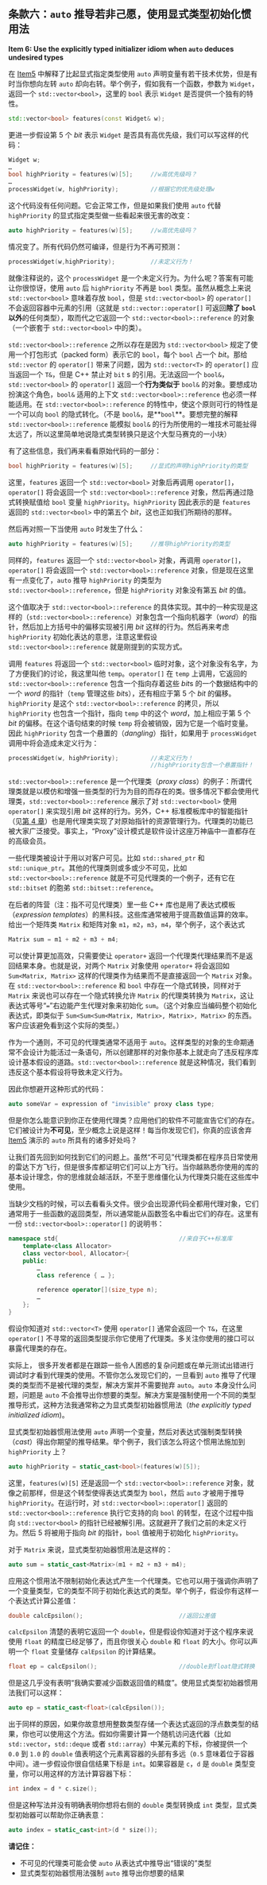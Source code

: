 ## 条款六：`auto` 推导若非己愿，使用显式类型初始化惯用法

**Item 6: Use the explicitly typed initializer idiom when `auto` deduces undesired types**

在 [Item5](../2.Auto/item5.md) 中解释了比起显式指定类型使用 `auto` 声明变量有若干技术优势，但是有时当你想向左转 `auto` 却向右转。举个例子，假如我有一个函数，参数为 `Widget`，返回一个 `std::vector<bool>`，这里的 `bool` 表示 `Widget` 是否提供一个独有的特性。

````cpp
std::vector<bool> features(const Widget& w);
````

更进一步假设第 5 个 *bit* 表示 `Widget` 是否具有高优先级，我们可以写这样的代码：

````cpp
Widget w;
…
bool highPriority = features(w)[5];     //w高优先级吗？
…
processWidget(w, highPriority);         //根据它的优先级处理w
````

这个代码没有任何问题。它会正常工作，但是如果我们使用 `auto` 代替 `highPriority` 的显式指定类型做一些看起来很无害的改变：

````cpp
auto highPriority = features(w)[5];     //w高优先级吗？
````

情况变了。所有代码仍然可编译，但是行为不再可预测：

````cpp
processWidget(w,highPriority);          //未定义行为！
````

就像注释说的，这个 `processWidget` 是一个未定义行为。为什么呢？答案有可能让你很惊讶，使用 `auto` 后 `highPriority` 不再是 `bool` 类型。虽然从概念上来说 `std::vector<bool>` 意味着存放 `bool`，但是 `std::vector<bool>` 的 `operator[]` 不会返回容器中元素的引用（这就是 `std::vector::operator[]` 可返回**除了 `bool` 以外**的任何类型），取而代之它返回一个 `std::vector<bool>::reference` 的对象（一个嵌套于 `std::vector<bool>` 中的类）。

`std::vector<bool>::reference` 之所以存在是因为 `std::vector<bool>` 规定了使用一个打包形式（packed form）表示它的 `bool`，每个 `bool` 占一个 *bit*。那给 `std::vector` 的 `operator[]` 带来了问题，因为 `std::vector<T>` 的 `operator[]` 应当返回一个 `T&`，但是 C++ 禁止对 `bit` s 的引用。无法返回一个 `bool&`，`std::vector<bool>` 的 `operator[]` 返回一个**行为类似于** `bool&` 的对象。要想成功扮演这个角色，`bool&` 适用的上下文 `std::vector<bool>::reference` 也必须一样能适用。在 `std::vector<bool>::reference` 的特性中，使这个原则可行的特性是一个可以向 `bool` 的隐式转化。（不是 `bool&`，是**`bool`**。要想完整的解释 `std::vector<bool>::reference` 能模拟 `bool&` 的行为所使用的一堆技术可能扯得太远了，所以这里简单地说隐式类型转换只是这个大型马赛克的一小块）

有了这些信息，我们再来看看原始代码的一部分：

````cpp
bool highPriority = features(w)[5];     //显式的声明highPriority的类型
````

这里，`features` 返回一个 `std::vector<bool>` 对象后再调用 `operator[]`，`operator[]` 将会返回一个 `std::vector<bool>::reference` 对象，然后再通过隐式转换赋值给 `bool` 变量 `highPriority`。`highPriority` 因此表示的是 `features` 返回的 `std::vector<bool>` 中的第五个 *bit*，这也正如我们所期待的那样。

然后再对照一下当使用 `auto` 时发生了什么：

````cpp
auto highPriority = features(w)[5];     //推导highPriority的类型
````

同样的，`features` 返回一个 `std::vector<bool>` 对象，再调用 `operator[]`，`operator[]` 将会返回一个 `std::vector<bool>::reference` 对象，但是现在这里有一点变化了，`auto` 推导 `highPriority` 的类型为 `std::vector<bool>::reference`，但是 `highPriority` 对象没有第五 *bit* 的值。

这个值取决于 `std::vector<bool>::reference` 的具体实现。其中的一种实现是这样的（`std::vector<bool>::reference`）对象包含一个指向机器字（*word*）的指针，然后加上方括号中的偏移实现被引用 *bit* 这样的行为。然后再来考虑 `highPriority` 初始化表达的意思，注意这里假设 `std::vector<bool>::reference` 就是刚提到的实现方式。

调用 `features` 将返回一个 `std::vector<bool>` 临时对象，这个对象没有名字，为了方便我们的讨论，我这里叫他 `temp`。`operator[]` 在 `temp` 上调用，它返回的 `std::vector<bool>::reference` 包含一个指向存着这些 *bit*s 的一个数据结构中的一个 *word* 的指针（`temp` 管理这些 *bit*s），还有相应于第 5 个 *bit* 的偏移。`highPriority` 是这个 `std::vector<bool>::reference` 的拷贝，所以 `highPriority` 也包含一个指针，指向 `temp` 中的这个 *word*，加上相应于第 5 个 *bit* 的偏移。在这个语句结束的时候 `temp` 将会被销毁，因为它是一个临时变量。因此 `highPriority` 包含一个悬置的（*dangling*）指针，如果用于 `processWidget` 调用中将会造成未定义行为：

````cpp
processWidget(w, highPriority);         //未定义行为！
                                        //highPriority包含一个悬置指针！
````

`std::vector<bool>::reference` 是一个代理类（*proxy class*）的例子：所谓代理类就是以模仿和增强一些类型的行为为目的而存在的类。很多情况下都会使用代理类，`std::vector<bool>::reference` 展示了对 `std::vector<bool>` 使用 `operator[]` 来实现引用 *bit* 这样的行为。另外，C++ 标准模板库中的智能指针（见[第 4 章](../4.SmartPointers/item18.md)）也是用代理类实现了对原始指针的资源管理行为。代理类的功能已被大家广泛接受。事实上，“Proxy”设计模式是软件设计这座万神庙中一直都存在的高级会员。

一些代理类被设计于用以对客户可见。比如 `std::shared_ptr` 和 `std::unique_ptr`。其他的代理类则或多或少不可见，比如 `std::vector<bool>::reference` 就是不可见代理类的一个例子，还有它在 `std::bitset` 的胞弟 `std::bitset::reference`。

在后者的阵营（注：指不可见代理类）里一些 C++ 库也是用了表达式模板（*expression templates*）的黑科技。这些库通常被用于提高数值运算的效率。给出一个矩阵类 `Matrix` 和矩阵对象 `m1`，`m2`，`m3`，`m4`，举个例子，这个表达式

````cpp
Matrix sum = m1 + m2 + m3 + m4;
````

可以使计算更加高效，只需要使让 `operator+` 返回一个代理类代理结果而不是返回结果本身。也就是说，对两个 `Matrix` 对象使用 `operator+` 将会返回如 `Sum<Matrix, Matrix>` 这样的代理类作为结果而不是直接返回一个 `Matrix` 对象。在 `std::vector<bool>::reference` 和 `bool` 中存在一个隐式转换，同样对于 `Matrix` 来说也可以存在一个隐式转换允许 `Matrix` 的代理类转换为 `Matrix`，这让表达式等号“`=`”右边能产生代理对象来初始化 `sum`。（这个对象应当编码整个初始化表达式，即类似于 `Sum<Sum<Sum<Matrix, Matrix>, Matrix>, Matrix>` 的东西。客户应该避免看到这个实际的类型。）

作为一个通则，不可见的代理类通常不适用于 `auto`。这样类型的对象的生命期通常不会设计为能活过一条语句，所以创建那样的对象你基本上就走向了违反程序库设计基本假设的道路。`std::vector<bool>::reference` 就是这种情况，我们看到违反这个基本假设将导致未定义行为。

因此你想避开这种形式的代码：

````cpp
auto someVar = expression of "invisible" proxy class type;
````

但是你怎么能意识到你正在使用代理类？应用他们的软件不可能宣告它们的存在。它们被设计为**不可见**，至少概念上说是这样！每当你发现它们，你真的应该舍弃 [Item5](../2.Auto/item5.md) 演示的 `auto` 所具有的诸多好处吗？

让我们首先回到如何找到它们的问题上。虽然“不可见”代理类都在程序员日常使用的雷达下方飞行，但是很多库都证明它们可以上方飞行。当你越熟悉你使用的库的基本设计理念，你的思维就会越活跃，不至于思维僵化认为代理类只能在这些库中使用。

当缺少文档的时候，可以去看看头文件。很少会出现源代码全都用代理对象，它们通常用于一些函数的返回类型，所以通常能从函数签名中看出它们的存在。这里有一份 `std::vector<bool>::operator[]` 的说明书：

````cpp
namespace std{                                  //来自于C++标准库
    template<class Allocator>
    class vector<bool, Allocator>{
    public:
        …
        class reference { … };

        reference operator[](size_type n);
        …
    };
}
````

假设你知道对 `std::vector<T>` 使用 `operator[]` 通常会返回一个 `T&`，在这里 `operator[]` 不寻常的返回类型提示你它使用了代理类。多关注你使用的接口可以暴露代理类的存在。

实际上， 很多开发者都是在跟踪一些令人困惑的复杂问题或在单元测试出错进行调试时才看到代理类的使用。不管你怎么发现它们的，一旦看到 `auto` 推导了代理类的类型而不是被代理的类型，解决方案并不需要抛弃 `auto`。`auto` 本身没什么问题，问题是 `auto` 不会推导出你想要的类型。解决方案是强制使用一个不同的类型推导形式，这种方法我通常称之为显式类型初始器惯用法（*the explicitly typed initialized idiom*)。

显式类型初始器惯用法使用 `auto` 声明一个变量，然后对表达式强制类型转换（*cast*）得出你期望的推导结果。举个例子，我们该怎么将这个惯用法施加到 `highPriority` 上？

````cpp
auto highPriority = static_cast<bool>(features(w)[5]);
````

这里，`features(w)[5]` 还是返回一个 `std::vector<bool>::reference` 对象，就像之前那样，但是这个转型使得表达式类型为 `bool`，然后 `auto` 才被用于推导 `highPriority`。在运行时，对 `std::vector<bool>::operator[]` 返回的 `std::vector<bool>::reference` 执行它支持的向 `bool` 的转型，在这个过程中指向 `std::vector<bool>` 的指针已经被解引用。这就避开了我们之前的未定义行为。然后 5 将被用于指向 *bit* 的指针，`bool` 值被用于初始化 `highPriority`。

对于 `Matrix` 来说，显式类型初始器惯用法是这样的：

````cpp
auto sum = static_cast<Matrix>(m1 + m2 + m3 + m4);
````

应用这个惯用法不限制初始化表达式产生一个代理类。它也可以用于强调你声明了一个变量类型，它的类型不同于初始化表达式的类型。举个例子，假设你有这样一个表达式计算公差值：

````cpp
double calcEpsilon();                           //返回公差值
````

`calcEpsilon` 清楚的表明它返回一个 `double`，但是假设你知道对于这个程序来说使用 `float` 的精度已经足够了，而且你很关心 `double` 和 `float` 的大小。你可以声明一个 `float` 变量储存 `calEpsilon` 的计算结果。

````cpp
float ep = calcEpsilon();                       //double到float隐式转换
````

但是这几乎没有表明“我确实要减少函数返回值的精度”。使用显式类型初始器惯用法我们可以这样：

````cpp
auto ep = static_cast<float>(calcEpsilon());
````

出于同样的原因，如果你故意想用整数类型存储一个表达式返回的浮点数类型的结果，你也可以使用这个方法。假如你需要计算一个随机访问迭代器（比如 `std::vector`，`std::deque` 或者 `std::array`）中某元素的下标，你被提供一个 `0.0` 到 `1.0` 的 `double` 值表明这个元素离容器的头部有多远（`0.5` 意味着位于容器中间）。进一步假设你很自信结果下标是 `int`。如果容器是 `c`，`d` 是 `double` 类型变量，你可以用这样的方法计算容器下标：

````cpp
int index = d * c.size();
````

但是这种写法并没有明确表明你想将右侧的 `double` 类型转换成 `int` 类型，显式类型初始器可以帮助你正确表意：

````cpp
auto index = static_cast<int>(d * size());
````

**请记住：**

+ 不可见的代理类可能会使 `auto` 从表达式中推导出“错误的”类型
+ 显式类型初始器惯用法强制 `auto` 推导出你想要的结果
